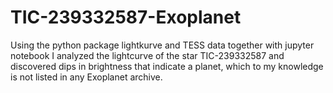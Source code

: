# TIC-239332587-Exoplanet
Using the python package lightkurve and TESS data together with jupyter notebook I analyzed the lightcurve of the star 
TIC-239332587 and discovered dips in brightness that indicate a planet, which to my knowledge is not listed in any Exoplanet archive. 
